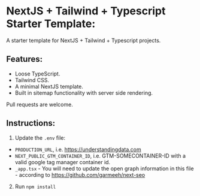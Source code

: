 # NextJS + Tailwind + Typescript Starter Template:

A starter template for NextJS + Tailwind + Typescript projects.

## Features:

- Loose TypeScript.
- Tailwind CSS.
- A minimal NextJS template.
- Built in sitemap functionality with server side rendering.

Pull requests are welcome.

## Instructions:

1. Update the `.env` file:

- `PRODUCTION_URL`, i.e. https://understandingdata.com
- `NEXT_PUBLIC_GTM_CONTAINER_ID`, i.e. GTM-SOMECONTAINER-ID with a valid google tag manager container id.
- `_app.tsx` - You will need to update the open graph information in this file - according to https://github.com/garmeeh/next-seo

2. Run `npm install`
